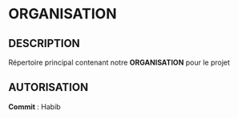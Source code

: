 # ORGANISATION

## DESCRIPTION
  Répertoire principal contenant notre **ORGANISATION** pour le projet 
  
## AUTORISATION
  **Commit** : Habib 
